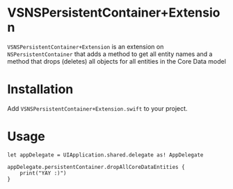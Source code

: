 VSNSPersistentContainer+Extension
============


`VSNSPersistentContainer+Extension` is an extension on `NSPersistentContainer` that adds a method to get all entity names and a method that drops (deletes) all objects for all entities in the Core Data model

Installation
============


Add `VSNSPersistentContainer+Extension.swift` to your project.


Usage
=====

```
let appDelegate = UIApplication.shared.delegate as! AppDelegate

appDelegate.persistentContainer.dropAllCoreDataEntities {
    print("YAY :)")
}
```